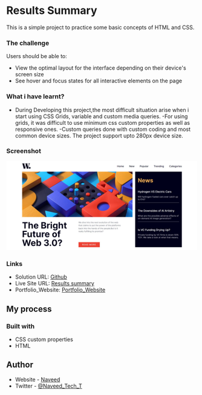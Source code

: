 # Results Summary

This is a simple project to practice some basic concepts of HTML and CSS.

### The challenge

Users should be able to:

- View the optimal layout for the interface depending on their device's screen size
- See hover and focus states for all interactive elements on the page

### What i have learnt?

- During Developing this project,the most difficult situation arise when i start using CSS Grids, variable and custom media queries.
  -For using grids, it was difficult to use minimum css custom properties as well as responsive ones.
  -Custom queries done with custom coding and most common device sizes. The project support upto 280px device size.

### Screenshot

![](/screenshot.png)

### Links

- Solution URL: [Github](https://github.com/Naveed89-tech/summary_result)
- Live Site URL: [Results summary](https://resultsummarytotal.netlify.app/)
- Portfolio_Website: [Portfolio_Website](https://naveedtechs.netlify.app/)

## My process

### Built with

- CSS custom properties
- HTML

## Author

- Website - [Naveed](https://naveedtechs.netlify.app/)
- Twitter - [@Naveed_Tech_T](https://twitter.com/Naveed_Tech_T)
